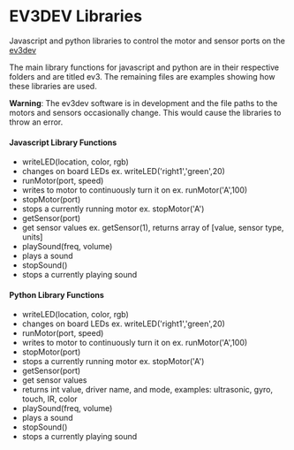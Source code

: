 # EV3DEV Libraries

Javascript and python libraries to control the motor and sensor ports on the [ev3dev](http://www.ev3dev.org/)

The main library functions for javascript and python are in their respective folders and are titled ev3. The remaining files are examples showing how these libraries are used.

**Warning**: The ev3dev software is in development and the file paths to the motors and sensors occasionally change. This would cause the libraries to throw an error.

#### Javascript Library Functions

- writeLED(location, color, rgb)
 - changes on board LEDs ex. writeLED('right1','green',20)
- runMotor(port, speed)
 - writes to motor to continuously turn it on ex. runMotor('A',100)
- stopMotor(port)
 - stops a currently running motor ex. stopMotor('A')
- getSensor(port)
 - get sensor values ex. getSensor(1), returns array of [value, sensor type, units]
- playSound(freq, volume)
 - plays a sound
- stopSound()
 - stops a currently playing sound
 
#### Python Library Functions
- writeLED(location, color, rgb)
 - changes on board LEDs ex. writeLED('right1','green',20)
- runMotor(port, speed)
 - writes to motor to continuously turn it on ex. runMotor('A',100)
- stopMotor(port)
 - stops a currently running motor ex. stopMotor('A')
- getSensor(port)
 - get sensor values
 - returns int value, driver name, and mode, examples: ultrasonic, gyro, touch, IR, color
- playSound(freq, volume)
 - plays a sound
- stopSound()
 - stops a currently playing sound
